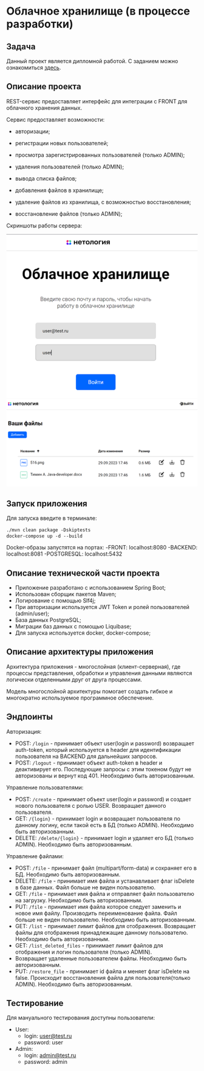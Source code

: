 # Облачное хранилище (в процессе разработки)

## Задача

Данный проект является дипломной работой. С заданием можно
ознакомиться [здесь](https://github.com/netology-code/jd-homeworks/blob/master/diploma/cloudservice.md).

## Описание проекта

REST-сервис предоставляет интерфейс для интеграции с FRONT для облачного хранения данных.

Сервис предоставляет возможности:
- авторизации;


- регистрации новых пользователей;
- просмотра зарегистрированных пользователей (только ADMIN);
- удаления пользователей (только ADMIN);


- вывода списка файлов;
- добавления файлов в хранилище;
- удаление файлов из хранилища, с возможностью восстановления;
- восстановление файлов  (только ADMIN);

Скриншоты работы сервера:

<img src="pictureForReadme/login.PNG" alt="drawing" width="700"/>

<img src="pictureForReadme/work.PNG" alt="drawing" width="700"/>

## Запуск приложения

Для запуска введите в терминале:

```
./mvn clean package -Dskiptests
docker-compose up -d --build
```
Docker-образы запустятся на портах:
-FRONT: localhost:8080
-BACKEND: localhost:8081
-POSTGRESQL: localhost:5432


## Описание технической части проекта

- Приложение разработано с использованием Spring Boot;
- Использован сборщик пакетов Maven;
- Логирование с помощью Slf4j;
- При авторизации используется JWT Token и ролей пользователей (admin/user);
- База данных PostgreSQL;
- Миграции баз данных с помощью Liquibase;
- Для запуска используется docker, docker-compose;

## Описание архитектуры приложения

Архитектура приложения - многослойная (клиент-серверная), где процессы представления,
обработки и управления данными являются логически отделенными друг от друга процессами.

Модель многослойной архитектуры помогает создать гибкое и многократно используемое программное обеспечение.

## Эндпоинты

Авторизация:

* POST: `/login` - принимает объект user(login и password) возвращает auth-token, который используется в header
для идентификации пользователя на BACKEND для дальнейших запросов.
* POST: `/logout` - принимает объект auth-token в header и деактивирует его. 
Последующие запросы с этим токеном будут не авторизованы и вернут код 401. Необходимо быть авторизованным.

Управление пользователями:

* POST: `/create` - принимает объект user(login и password) и создает нового пользователя с ролью USER.
Возвращает данного пользователя.
* GET: `/{login}` - принимает login и возвращает пользователя по данному логину, если такой есть в БД (только ADMIN).
Необходимо быть авторизованным.
* DELETE: `/delete/{login}` - принимает login и удаляет его БД (только ADMIN). Необходимо быть авторизованным.

Управление файлами:

* POST: `/file` - принимает файл (multipart/form-data) и сохраняет его в БД. Необходимо быть авторизованным.
* DELETE: `/file` - принимает имя файла и устанавливает флаг isDelete в базе данных. 
Файл больше не виден пользователю.
* GET: `/file` - принимает имя файла и отправляет файл пользователю на загрузку. Необходимо быть авторизованным.
* PUT: `/file` - принимает имя файла которое следует заменить и новое имя файлу.
Производить переименование файла. Файл больше не виден пользователю. Необходимо быть авторизованным.
* GET: `/list` - принимает лимит файлов для отображения.
Возвращает файлы для отображения принадлежащие данному пользователю. Необходимо быть авторизованным.
* GET: `/list_deleted_files` - принимает лимит файлов для отображения и логин пользователя (только ADMIN). 
* Возвращает удаленные пользователем файлы. Необходимо быть авторизованным.
* PUT: `/restore_file` - принимает id файла и меняет флаг isDelete на false. 
Происходит восстановления файла для пользователя(только ADMIN).  Необходимо быть авторизованным.

## Тестирование

Для мануального тестирования доступны пользователи:
- User: 
  - login: user@test.ru
  - password: user
- Admin:
  - login: admin@test.ru
  - password: admin